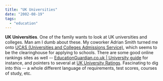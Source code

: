 ```yaml
---
title: "UK Universities"
date: "2002-08-19"
tags: 
  - "education"
---
```


**UK Universities**. One of the family wants to look at UK universities and colleges. Man am I dumb about these. My coworker Adrian Smith turned me onto [UCAS (Universities and Colleges Admissions Service)](http://www.ucas.com/), which seems to be the clearinghouse for applying to schools. There are some good online rankings sites as well -- [EducationGuardian.co.uk | University guide](http://education.guardian.co.uk/universityguide) for instance, and pointers to several at [UK University Ratings](http://www.britishcouncil-usa.org/education/ratings.shtml). Fascinating to dig into this -- a whole different language of requirements, test scores, courses of study, etc.
